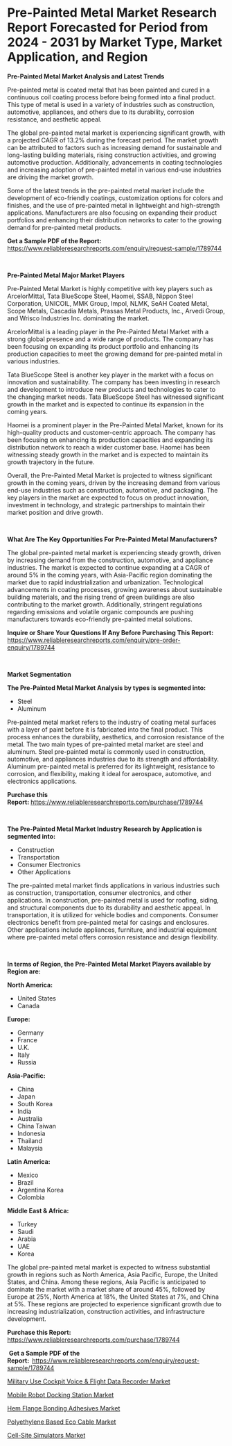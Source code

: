 <p><h1>Pre-Painted Metal Market Research Report Forecasted for Period from 2024 -  2031 by Market Type, Market Application, and Region</h1></p><p><strong>Pre-Painted Metal Market Analysis and Latest Trends</strong></p>
<p><p>Pre-painted metal is coated metal that has been painted and cured in a continuous coil coating process before being formed into a final product. This type of metal is used in a variety of industries such as construction, automotive, appliances, and others due to its durability, corrosion resistance, and aesthetic appeal.</p><p>The global pre-painted metal market is experiencing significant growth, with a projected CAGR of 13.2% during the forecast period. The market growth can be attributed to factors such as increasing demand for sustainable and long-lasting building materials, rising construction activities, and growing automotive production. Additionally, advancements in coating technologies and increasing adoption of pre-painted metal in various end-use industries are driving the market growth.</p><p>Some of the latest trends in the pre-painted metal market include the development of eco-friendly coatings, customization options for colors and finishes, and the use of pre-painted metal in lightweight and high-strength applications. Manufacturers are also focusing on expanding their product portfolios and enhancing their distribution networks to cater to the growing demand for pre-painted metal products.</p></p>
<p><strong>Get a Sample PDF of the Report:&nbsp;</strong> <a href="https://www.reliableresearchreports.com/enquiry/request-sample/1789744">https://www.reliableresearchreports.com/enquiry/request-sample/1789744</a></p>
<p>&nbsp;</p>
<p><strong>Pre-Painted Metal Major Market Players</strong></p>
<p><p>Pre-Painted Metal Market is highly competitive with key players such as ArcelorMittal, Tata BlueScope Steel, Haomei, SSAB, Nippon Steel Corporation, UNICOIL, MMK Group, Impol, NLMK, SeAH Coated Metal, Scope Metals, Cascadia Metals, Prassas Metal Products, Inc., Arvedi Group, and Wrisco Industries Inc. dominating the market.</p><p>ArcelorMittal is a leading player in the Pre-Painted Metal Market with a strong global presence and a wide range of products. The company has been focusing on expanding its product portfolio and enhancing its production capacities to meet the growing demand for pre-painted metal in various industries.</p><p>Tata BlueScope Steel is another key player in the market with a focus on innovation and sustainability. The company has been investing in research and development to introduce new products and technologies to cater to the changing market needs. Tata BlueScope Steel has witnessed significant growth in the market and is expected to continue its expansion in the coming years.</p><p>Haomei is a prominent player in the Pre-Painted Metal Market, known for its high-quality products and customer-centric approach. The company has been focusing on enhancing its production capacities and expanding its distribution network to reach a wider customer base. Haomei has been witnessing steady growth in the market and is expected to maintain its growth trajectory in the future.</p><p>Overall, the Pre-Painted Metal Market is projected to witness significant growth in the coming years, driven by the increasing demand from various end-use industries such as construction, automotive, and packaging. The key players in the market are expected to focus on product innovation, investment in technology, and strategic partnerships to maintain their market position and drive growth.</p></p>
<p>&nbsp;</p>
<p><strong>What Are The Key Opportunities For Pre-Painted Metal Manufacturers?</strong></p>
<p><p>The global pre-painted metal market is experiencing steady growth, driven by increasing demand from the construction, automotive, and appliance industries. The market is expected to continue expanding at a CAGR of around 5% in the coming years, with Asia-Pacific region dominating the market due to rapid industrialization and urbanization. Technological advancements in coating processes, growing awareness about sustainable building materials, and the rising trend of green buildings are also contributing to the market growth. Additionally, stringent regulations regarding emissions and volatile organic compounds are pushing manufacturers towards eco-friendly pre-painted metal solutions.</p></p>
<p><strong>Inquire or Share Your Questions If Any Before Purchasing This Report:</strong> <a href="https://www.reliableresearchreports.com/enquiry/pre-order-enquiry/1789744">https://www.reliableresearchreports.com/enquiry/pre-order-enquiry/1789744</a></p>
<p>&nbsp;</p>
<p><strong>Market Segmentation</strong></p>
<p><strong>The Pre-Painted Metal Market Analysis by types is segmented into:</strong></p>
<p><ul><li>Steel</li><li>Aluminum</li></ul></p>
<p><p>Pre-painted metal market refers to the industry of coating metal surfaces with a layer of paint before it is fabricated into the final product. This process enhances the durability, aesthetics, and corrosion resistance of the metal. The two main types of pre-painted metal market are steel and aluminum. Steel pre-painted metal is commonly used in construction, automotive, and appliances industries due to its strength and affordability. Aluminum pre-painted metal is preferred for its lightweight, resistance to corrosion, and flexibility, making it ideal for aerospace, automotive, and electronics applications.</p></p>
<p><strong>Purchase this Report:&nbsp;</strong><a href="https://www.reliableresearchreports.com/purchase/1789744">https://www.reliableresearchreports.com/purchase/1789744</a></p>
<p>&nbsp;</p>
<p><strong>The Pre-Painted Metal Market Industry Research by Application is segmented into:</strong></p>
<p><ul><li>Construction</li><li>Transportation</li><li>Consumer Electronics</li><li>Other Applications</li></ul></p>
<p><p>The pre-painted metal market finds applications in various industries such as construction, transportation, consumer electronics, and other applications. In construction, pre-painted metal is used for roofing, siding, and structural components due to its durability and aesthetic appeal. In transportation, it is utilized for vehicle bodies and components. Consumer electronics benefit from pre-painted metal for casings and enclosures. Other applications include appliances, furniture, and industrial equipment where pre-painted metal offers corrosion resistance and design flexibility.</p></p>
<p>&nbsp;</p>
<p><strong>In terms of Region, the Pre-Painted Metal Market Players available by Region are:</strong></p>
<p>
    <p> <strong> North America: </strong>
        <ul>
            <li>United States</li>
            <li>Canada</li>
        </ul>
        </p> 
    <p> <strong> Europe: </strong>
        <ul>
            <li>Germany</li>
            <li>France</li>
            <li>U.K.</li>
            <li>Italy</li>
            <li>Russia</li>
        </ul>
        </p> 
    <p> <strong> Asia-Pacific: </strong>
        <ul>
            <li>China</li>
            <li>Japan</li>
            <li>South Korea</li>
            <li>India</li>
            <li>Australia</li>
            <li>China Taiwan</li>
            <li>Indonesia</li>
            <li>Thailand</li>
            <li>Malaysia</li>
        </ul>
        </p> 
    <p> <strong> Latin America: </strong>
        <ul>
            <li>Mexico</li>
            <li>Brazil</li>
            <li>Argentina Korea</li>
            <li>Colombia</li>
        </ul>
        </p> 
    <p> <strong> Middle East & Africa: </strong>
        <ul>
            <li>Turkey</li>
            <li>Saudi</li>
            <li>Arabia</li>
            <li>UAE</li>
            <li>Korea</li>
        </ul>
    </p>
    </p>
<p><p>The global pre-painted metal market is expected to witness substantial growth in regions such as North America, Asia Pacific, Europe, the United States, and China. Among these regions, Asia Pacific is anticipated to dominate the market with a market share of around 45%, followed by Europe at 25%, North America at 18%, the United States at 7%, and China at 5%. These regions are projected to experience significant growth due to increasing industrialization, construction activities, and infrastructure development.</p></p>
<p><strong>Purchase this Report: </strong><a href="https://www.reliableresearchreports.com/purchase/1789744">https://www.reliableresearchreports.com/purchase/1789744</a></p>
<p>&nbsp;<strong>Get a Sample PDF of the Report:&nbsp;&nbsp;</strong><a href="https://www.reliableresearchreports.com/enquiry/request-sample/1789744">https://www.reliableresearchreports.com/enquiry/request-sample/1789744</a></p>
<p><strong></strong></p>
<p><p><a href="https://github.com/RichRobinson5/Market-Research-Report-List-3/blob/main/military-use-cockpit-voice-flight-data-recorder-market.md">Military Use Cockpit Voice & Flight Data Recorder Market</a></p><p><a href="https://github.com/kosella/Market-Research-Report-List-2/blob/main/mobile-robot-docking-station-market.md">Mobile Robot Docking Station Market</a></p><p><a href="https://github.com/nathandecarvalho/Market-Research-Report-List-2/blob/main/hem-flange-bonding-adhesives-market.md">Hem Flange Bonding Adhesives Market</a></p><p><a href="https://github.com/singletonthaxterkelliehr2df/Market-Research-Report-List-1/blob/main/polyethylene-based-eco-cable-market.md">Polyethylene Based Eco Cable Market</a></p><p><a href="https://github.com/kufem1/Market-Research-Report-List-1/blob/main/cell-site-simulators-market.md">Cell-Site Simulators Market</a></p></p>